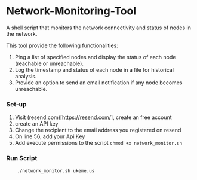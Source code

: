 # Network-Monitoring-Tool
A shell script that monitors the network connectivity and status of nodes in the network. 

This tool provide the following functionalities:
1. Ping a list of specified nodes and display the status of each node (reachable or
unreachable).
2. Log the timestamp and status of each node in a file for historical analysis.
3. Provide an option to send an email notification if any node becomes unreachable.


### Set-up

1. Visit (resend.com)[https://resend.com/], create an free account
2. create an API key
3. Change the recipient to the email address you registered on resend
4. On line 56, add your Api Key
5. Add execute permissions to the script `chmod +x network_monitor.sh`

### Run Script

```
    ./network_monitor.sh ukeme.us
```